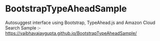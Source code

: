 # BootstrapTypeAheadSample
Autosuggest interface using Bootstrap, TypeAhead.js and Amazon Cloud Search
Sample :- https://vaibhavajaygupta.github.io/BootstrapTypeAheadSample/
